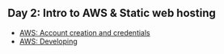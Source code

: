 ## Day 2: Intro to AWS & Static web hosting

* [AWS: Account creation and credentials](./aws1.md)
* [AWS: Developing](./developing.md)
 